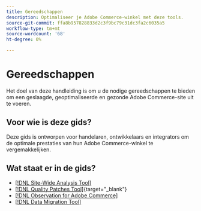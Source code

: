 ```yaml
---
title: Gereedschappen
description: Optimaliseer je Adobe Commerce-winkel met deze tools.
source-git-commit: ffa8b957828833d2c3f9bc79c31dc3fa2c6035a5
workflow-type: tm+mt
source-wordcount: '68'
ht-degree: 0%

---
```


# Gereedschappen

Het doel van deze handleiding is om u de nodige gereedschappen te bieden om een geslaagde, geoptimaliseerde en gezonde Adobe Commerce-site uit te voeren.

## Voor wie is deze gids?

Deze gids is ontworpen voor handelaren, ontwikkelaars en integrators om de optimale prestaties van hun Adobe Commerce-winkel te vergemakkelijken.

## Wat staat er in de gids?

* [[!DNL Site-Wide Analysis Tool]](../tools/site-wide-analysis-tool/intro.md)
* [[!DNL Quality Patches Tool]](https://experienceleague.adobe.com/tools/commerce-quality-patches/index.html){target=&quot;_blank&quot;}
* [[!DNL Observation for Adobe Commerce]](../tools/observation-for-adobe-commerce/intro.md)
* [[!DNL Data Migration Tool]](data-migration-tool/how-migration-works.md)
